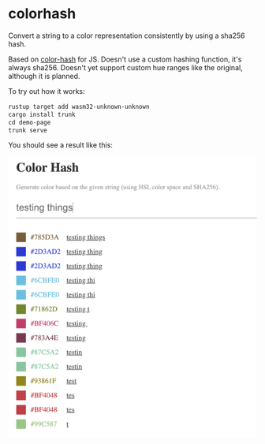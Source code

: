 # colorhash

Convert a string to a color representation consistently by using a sha256 hash.

Based on [color-hash](https://github.com/zenozeng/color-hash/) for JS. Doesn't use a custom hashing function, it's always sha256. Doesn't yet support custom hue ranges like the original, although it is planned.

To try out how it works:

```
rustup target add wasm32-unknown-unknown
cargo install trunk
cd demo-page
trunk serve
```

You should see a result like this:

![Demo page](colorhash-demo.png)
